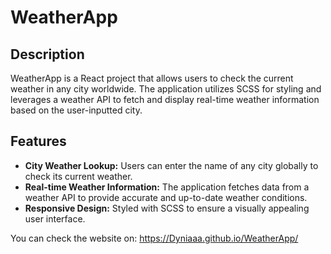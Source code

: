 # WeatherApp

## Description

WeatherApp is a React project that allows users to check the current weather in any city worldwide. The application utilizes SCSS for styling and leverages a weather API to fetch and display real-time weather information based on the user-inputted city.

## Features

- **City Weather Lookup:** Users can enter the name of any city globally to check its current weather.
- **Real-time Weather Information:** The application fetches data from a weather API to provide accurate and up-to-date weather conditions.
- **Responsive Design:** Styled with SCSS to ensure a visually appealing user interface.

You can check the website on: https://Dyniaaa.github.io/WeatherApp/

